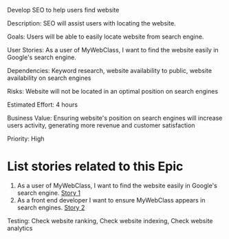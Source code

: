 Develop SEO to help users find website

Description: SEO will assist users with locating the website.

Goals: Users will be able to easily locate website from search engine.

User Stories: As a user of MyWebClass, I want to find the website easily in Google's search engine.

Dependencies: Keyword research, website availability to public, website availability on search engines 

Risks: Website will not be located in an optimal position on search engines

Estimated Effort: 4 hours

Business Value: Ensuring website's position on search engines will increase users activity, generating more revenue and customer satisfaction

Priority: High

# List stories related to this Epic
1. As a user of MyWebClass, I want to find the website easily in Google's search engine. [Story 1](https://github.com/bsibanda3/mywebclass-agile-docs/blob/main/documentation/theme_1/initiatives/Epics/Stories/WebsiteCreateStories1.md)
2. As a front end developer I want to ensure MyWebClass appears in search engines. [Story 2](https://github.com/bsibanda3/mywebclass-agile-docs/blob/main/documentation/theme_1/initiatives/Epics/Stories/WebsiteCreateStories2.md)

Testing: Check website ranking, Check website indexing, Check website analytics